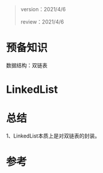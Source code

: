 > version：2021/4/6
>
> review：2021/4/6
>



# 预备知识

数据结构：双链表

# LinkedList



# 总结

1、LinkedList本质上是对双链表的封装。



# 参考

